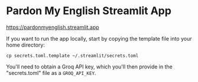 # Pardon My English Streamlit App

https://pardonmyenglish.streamlit.app

If you want to run the app locally, start by copying the template file into your home directory:

```shell
cp secrets.toml.template ~/.streamlit/secrets.toml
```

You'll need to obtain a Groq API key, which you'll then provide in the "secrets.toml" file as a `GROQ_API_KEY`.